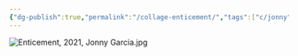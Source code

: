 ```yaml
---
{"dg-publish":true,"permalink":"/collage-enticement/","tags":["c/jonny","c/RS","c/colorfull","c/man","c/woman","c/2021"],"created":"2024-06-28T12:56:47.000-04:00","updated":"2024-04-15T12:04:23.000-04:00"}
---
```



![Enticement, 2021, Jonny Garcia.jpg](/img/user/MEDIA/Enticement,%202021,%20Jonny%20Garcia.jpg)
